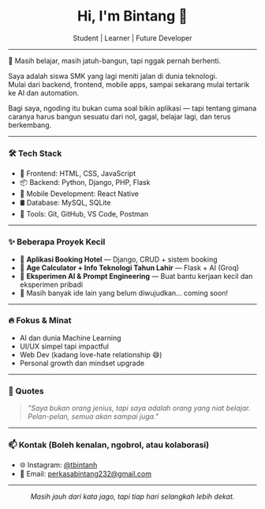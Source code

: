 <h1 align="center">Hi, I'm Bintang 👋</h1>
<p align="center">Student | Learner | Future Developer</p>

---

🌱 Masih belajar, masih jatuh-bangun, tapi nggak pernah berhenti.

Saya adalah siswa SMK yang lagi meniti jalan di dunia teknologi.  
Mulai dari backend, frontend, mobile apps, sampai sekarang mulai tertarik ke AI dan automation.

Bagi saya, ngoding itu bukan cuma soal bikin aplikasi — tapi tentang gimana caranya harus bangun sesuatu dari nol, gagal, belajar lagi, dan terus berkembang.

---

### 🛠️ Tech Stack

- 🎨 Frontend: HTML, CSS, JavaScript  
- 📦 Backend: Python, Django, PHP, Flask  
- 📱 Mobile Development: React Native  
- 🛢️ Database: MySQL, SQLite  
- 🧰 Tools: Git, GitHub, VS Code, Postman

---

### ✨ Beberapa Proyek Kecil

- 🏨 **Aplikasi Booking Hotel** — Django, CRUD + sistem booking
- 🎂 **Age Calculator + Info Teknologi Tahun Lahir** — Flask + AI (Groq)
- 🤖 **Eksperimen AI & Prompt Engineering** — Buat bantu kerjaan kecil dan eksperimen pribadi
- 🔧 Masih banyak ide lain yang belum diwujudkan... coming soon!

---

### 🔥 Fokus & Minat

- AI dan dunia Machine Learning  
- UI/UX simpel tapi impactful  
- Web Dev (kadang love-hate relationship 😅)  
- Personal growth dan mindset upgrade

---

### 🧠 Quotes

> _"Saya bukan orang jenius, tapi saya adalah orang yang niat belajar.  
> Pelan-pelan, semua akan sampai juga."_  

---

### 📫 Kontak (Boleh kenalan, ngobrol, atau kolaborasi)

- 🌐 Instagram: [@tbintanh](https://instagram.com/tbintanh)
- 📧 Email: perkasabintang232@gmail.com

---

<p align="center"><i>Masih jauh dari kata jago, tapi tiap hari selangkah lebih dekat.</i></p>